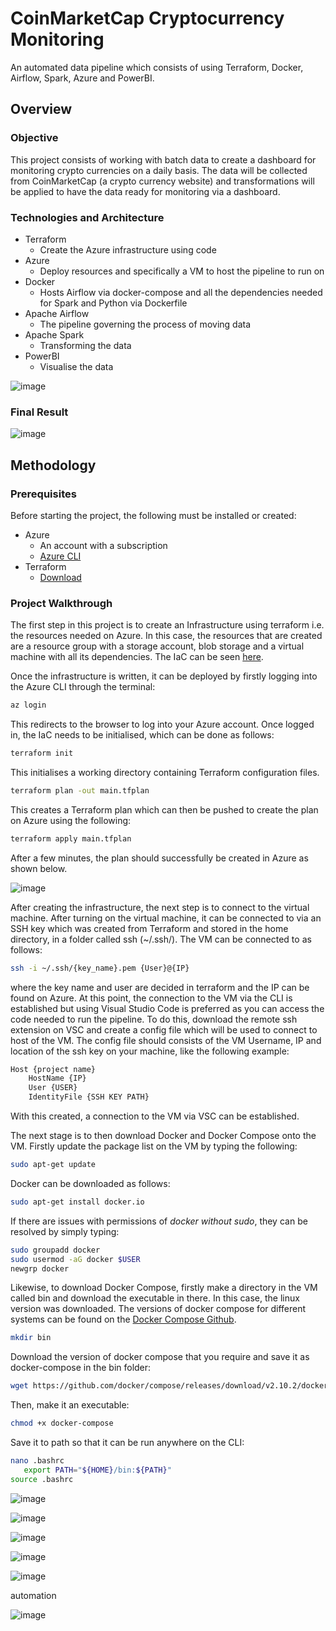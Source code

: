 # CoinMarketCap Cryptocurrency Monitoring

An automated data pipeline which consists of using Terraform, Docker, Airflow, Spark, Azure and PowerBI.

## Overview

### Objective 

This project consists of working with batch data to create a dashboard for monitoring crypto currencies on a daily basis. The data will be collected from CoinMarketCap (a crypto currency website) and transformations will be applied to have the data ready for monitoring via a dashboard.


### Technologies and Architecture


- Terraform
  - Create the Azure infrastructure using code
- Azure
  - Deploy resources and specifically a VM to host the pipeline to run on
- Docker
  - Hosts Airflow via docker-compose and all the dependencies needed for Spark and Python via Dockerfile
- Apache Airflow
  - The pipeline governing the process of moving data
- Apache Spark
  - Transforming the data
- PowerBI
  - Visualise the data


![image](https://user-images.githubusercontent.com/72317571/189979496-bd6b6c8c-4819-40a7-9cc6-f9c36b276c35.png)

### Final Result

![image](https://user-images.githubusercontent.com/72317571/189973524-320d0fee-0c44-4ef9-b519-23627ab3971a.png)

## Methodology

### Prerequisites

Before starting the project, the following must be installed or created:

- Azure
  - An account with a subscription
  - [Azure CLI](https://docs.microsoft.com/en-us/cli/azure/install-azure-cli)
- Terraform
  - [Download](https://learn.hashicorp.com/tutorials/terraform/install-cli)

### Project Walkthrough

The first step in this project is to create an Infrastructure using terraform i.e. the resources needed on Azure. In this case, the resources that are created are a resource group with a storage account, blob storage and a virtual machine with all its dependencies. The IaC can be seen [here](https://github.com/aaAbdulkadir/Data-Science/blob/main/ZoomCamp/Project/Terraform/main.tf). 

Once the infrastructure is written, it can be deployed by firstly logging into the Azure CLI through the terminal:

```bash
az login
```

This redirects to the browser to log into your Azure account. Once logged in, the IaC needs to be initialised, which can be done as follows:

```bash
terraform init
```

This initialises a working directory containing Terraform configuration files.

```bash
terraform plan -out main.tfplan
```

This creates a Terraform plan which can then be pushed to create the plan on Azure using the following:


```bash
terraform apply main.tfplan
```

After a few minutes, the plan should successfully be created in Azure as shown below.

![image](https://user-images.githubusercontent.com/72317571/189697582-990fe968-aa22-485f-8a25-5a518e250050.png)

After creating the infrastructure, the next step is to connect to the virtual machine. After turning on the virtual machine, it can be connected to via an SSH key which was created from Terraform and stored in the home directory, in a folder called ssh (~/.ssh/). The VM can be connected to as follows:

```bash
ssh -i ~/.ssh/{key_name}.pem {User}@{IP}
```
where the key name and user are decided in terraform and the IP can be found on Azure. At this point, the connection to the VM via the CLI is established but using Visual Studio Code is preferred as you can access the code needed to run the pipeline. To do this, download the remote ssh extension on VSC and create a config file which will be used to connect to host of the VM. The config file should consists of the VM Username, IP and location of the ssh key on your machine, like the following example:

```bash
Host {project name}
    HostName {IP}
    User {USER}
    IdentityFile {SSH KEY PATH}
```

With this created, a connection to the VM via VSC can be established.

The next stage is to then download Docker and Docker Compose onto the VM. Firstly update the package list on the VM by typing the following:

```bash
sudo apt-get update
```

Docker can be downloaded as follows:


```bash
sudo apt-get install docker.io
```
If there are issues with permissions of *docker without sudo*, they can be resolved by simply typing: 


```bash
sudo groupadd docker
sudo usermod -aG docker $USER
newgrp docker
```

Likewise, to download Docker Compose, firstly make a directory in the VM called bin and download the executable in there. In this case, the linux version was downloaded. The versions of docker compose for different systems can be found on the [Docker Compose Github](https://github.com/docker/compose).

```bash
mkdir bin
```

Download the version of docker compose that you require and save it as docker-compose in the bin folder:

```bash
wget https://github.com/docker/compose/releases/download/v2.10.2/docker-compose-linux-x86_64 -O docker-compose
```

Then, make it an executable:

```bash
chmod +x docker-compose
```

Save it to path so that it can be run anywhere on the CLI:

```bash
nano .bashrc
   export PATH="${HOME}/bin:${PATH}"
source .bashrc
```


![image](https://user-images.githubusercontent.com/72317571/189698064-8edef73e-8b20-4a24-b959-e128df25a08b.png)

![image](https://user-images.githubusercontent.com/72317571/189697958-9b2aa7ae-63f4-4bf4-b86d-3f8b64b06a64.png)

![image](https://user-images.githubusercontent.com/72317571/189716955-38a48a20-c817-400f-a6e6-4136516d303f.png)


![image](https://user-images.githubusercontent.com/72317571/189716741-68f5f195-1e81-4163-be8b-327ef8964d7f.png)


![image](https://user-images.githubusercontent.com/72317571/189702901-3091cf92-c6e5-4aba-9f5d-cc606417b543.png)





automation

![image](https://user-images.githubusercontent.com/72317571/189703825-c54b2e5e-3771-45b8-aeeb-1c1f7f84163d.png)
